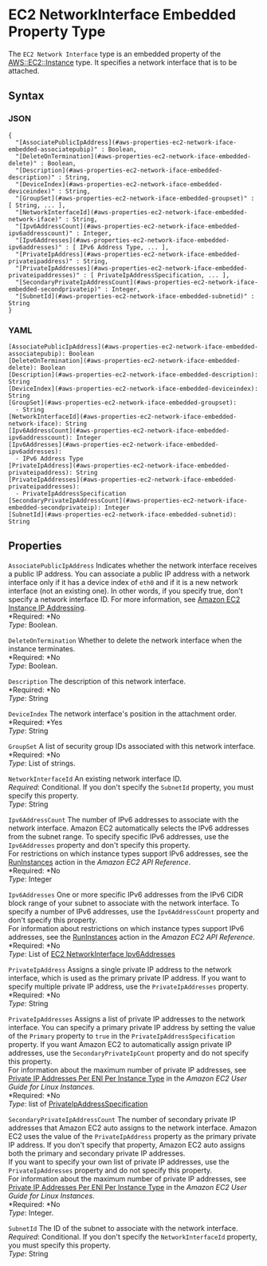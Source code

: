# EC2 NetworkInterface Embedded Property Type<a name="aws-properties-ec2-network-iface-embedded"></a>

The `EC2 Network Interface` type is an embedded property of the [AWS::EC2::Instance](aws-properties-ec2-instance.md) type\. It specifies a network interface that is to be attached\.

## Syntax<a name="w3ab2c21c14d590b5"></a>

### JSON<a name="aws-properties-ec2-network-iface-embedded-syntax.json"></a>

```
{
  "[AssociatePublicIpAddress](#aws-properties-ec2-network-iface-embedded-associatepubip)" : Boolean,
  "[DeleteOnTermination](#aws-properties-ec2-network-iface-embedded-delete)" : Boolean,
  "[Description](#aws-properties-ec2-network-iface-embedded-description)" : String,
  "[DeviceIndex](#aws-properties-ec2-network-iface-embedded-deviceindex)" : String,
  "[GroupSet](#aws-properties-ec2-network-iface-embedded-groupset)" : [ String, ... ],
  "[NetworkInterfaceId](#aws-properties-ec2-network-iface-embedded-network-iface)" : String,
  "[Ipv6AddressCount](#aws-properties-ec2-network-iface-embedded-ipv6addresscount)" : Integer,
  "[Ipv6Addresses](#aws-properties-ec2-network-iface-embedded-ipv6addresses)" : [ IPv6 Address Type, ... ],
  "[PrivateIpAddress](#aws-properties-ec2-network-iface-embedded-privateipaddress)" : String,
  "[PrivateIpAddresses](#aws-properties-ec2-network-iface-embedded-privateipaddresses)" : [ PrivateIpAddressSpecification, ... ],
  "[SecondaryPrivateIpAddressCount](#aws-properties-ec2-network-iface-embedded-secondprivateip)" : Integer,
  "[SubnetId](#aws-properties-ec2-network-iface-embedded-subnetid)" : String
}
```

### YAML<a name="aws-properties-ec2-network-iface-embedded-syntax.yaml"></a>

```
[AssociatePublicIpAddress](#aws-properties-ec2-network-iface-embedded-associatepubip): Boolean
[DeleteOnTermination](#aws-properties-ec2-network-iface-embedded-delete): Boolean
[Description](#aws-properties-ec2-network-iface-embedded-description): String
[DeviceIndex](#aws-properties-ec2-network-iface-embedded-deviceindex): String
[GroupSet](#aws-properties-ec2-network-iface-embedded-groupset):
  - String
[NetworkInterfaceId](#aws-properties-ec2-network-iface-embedded-network-iface): String
[Ipv6AddressCount](#aws-properties-ec2-network-iface-embedded-ipv6addresscount): Integer
[Ipv6Addresses](#aws-properties-ec2-network-iface-embedded-ipv6addresses):
  - IPv6 Address Type
[PrivateIpAddress](#aws-properties-ec2-network-iface-embedded-privateipaddress): String
[PrivateIpAddresses](#aws-properties-ec2-network-iface-embedded-privateipaddresses):
  - PrivateIpAddressSpecification
[SecondaryPrivateIpAddressCount](#aws-properties-ec2-network-iface-embedded-secondprivateip): Integer
[SubnetId](#aws-properties-ec2-network-iface-embedded-subnetid): String
```

## Properties<a name="w3ab2c21c14d590b7"></a>

`AssociatePublicIpAddress`  <a name="aws-properties-ec2-network-iface-embedded-associatepubip"></a>
Indicates whether the network interface receives a public IP address\. You can associate a public IP address with a network interface only if it has a device index of `eth0` and if it is a new network interface \(not an existing one\)\. In other words, if you specify true, don't specify a network interface ID\. For more information, see [Amazon EC2 Instance IP Addressing](http://docs.aws.amazon.com/AWSEC2/latest/UserGuide/using-instance-addressing.html)\.  
*Required: *No  
*Type*: Boolean\.

`DeleteOnTermination`  <a name="aws-properties-ec2-network-iface-embedded-delete"></a>
Whether to delete the network interface when the instance terminates\.  
*Required: *No  
*Type*: Boolean\.

`Description`  <a name="aws-properties-ec2-network-iface-embedded-description"></a>
The description of this network interface\.  
*Required: *No  
*Type*: String

`DeviceIndex`  <a name="aws-properties-ec2-network-iface-embedded-deviceindex"></a>
The network interface's position in the attachment order\.  
*Required: *Yes  
*Type*: String

`GroupSet`  <a name="aws-properties-ec2-network-iface-embedded-groupset"></a>
A list of security group IDs associated with this network interface\.  
*Required: *No  
*Type*: List of strings\.

`NetworkInterfaceId`  <a name="aws-properties-ec2-network-iface-embedded-network-iface"></a>
An existing network interface ID\.  
*Required*: Conditional\. If you don't specify the `SubnetId` property, you must specify this property\.  
*Type*: String

`Ipv6AddressCount`  <a name="aws-properties-ec2-network-iface-embedded-ipv6addresscount"></a>
The number of IPv6 addresses to associate with the network interface\. Amazon EC2 automatically selects the IPv6 addresses from the subnet range\. To specify specific IPv6 addresses, use the `Ipv6Addresses` property and don't specify this property\.  
For restrictions on which instance types support IPv6 addresses, see the [RunInstances](http://docs.aws.amazon.com/AWSEC2/latest/APIReference/ApiReference-query-RunInstances.html) action in the *Amazon EC2 API Reference*\.  
*Required: *No  
*Type*: Integer

`Ipv6Addresses`  <a name="aws-properties-ec2-network-iface-embedded-ipv6addresses"></a>
One or more specific IPv6 addresses from the IPv6 CIDR block range of your subnet to associate with the network interface\. To specify a number of IPv6 addresses, use the `Ipv6AddressCount` property and don't specify this property\.  
For information about restrictions on which instance types support IPv6 addresses, see the [RunInstances](http://docs.aws.amazon.com/AWSEC2/latest/APIReference/ApiReference-query-RunInstances.html) action in the *Amazon EC2 API Reference*\.  
*Required: *No  
*Type*: List of [EC2 NetworkInterface Ipv6Addresses](aws-properties-ec2-networkinterface-ipv6addresses.md)

`PrivateIpAddress`  <a name="aws-properties-ec2-network-iface-embedded-privateipaddress"></a>
Assigns a single private IP address to the network interface, which is used as the primary private IP address\. If you want to specify multiple private IP address, use the `PrivateIpAddresses` property\.  
*Required: *No  
*Type*: String

`PrivateIpAddresses`  <a name="aws-properties-ec2-network-iface-embedded-privateipaddresses"></a>
Assigns a list of private IP addresses to the network interface\. You can specify a primary private IP address by setting the value of the `Primary` property to `true` in the `PrivateIpAddressSpecification` property\. If you want Amazon EC2 to automatically assign private IP addresses, use the `SecondaryPrivateIpCount` property and do not specify this property\.  
For information about the maximum number of private IP addresses, see [Private IP Addresses Per ENI Per Instance Type](http://docs.aws.amazon.com/AWSEC2/latest/UserGuide/instance-types.html#AvailableIpPerENI) in the *Amazon EC2 User Guide for Linux Instances*\.  
*Required: *No  
*Type*: list of [PrivateIpAddressSpecification](aws-properties-ec2-network-interface-privateipspec.md)

`SecondaryPrivateIpAddressCount`  <a name="aws-properties-ec2-network-iface-embedded-secondprivateip"></a>
The number of secondary private IP addresses that Amazon EC2 auto assigns to the network interface\. Amazon EC2 uses the value of the `PrivateIpAddress` property as the primary private IP address\. If you don't specify that property, Amazon EC2 auto assigns both the primary and secondary private IP addresses\.  
If you want to specify your own list of private IP addresses, use the `PrivateIpAddresses` property and do not specify this property\.  
For information about the maximum number of private IP addresses, see [Private IP Addresses Per ENI Per Instance Type](http://docs.aws.amazon.com/AWSEC2/latest/UserGuide/instance-types.html#AvailableIpPerENI) in the *Amazon EC2 User Guide for Linux Instances*\.  
*Required: *No  
*Type*: Integer\.

`SubnetId`  <a name="aws-properties-ec2-network-iface-embedded-subnetid"></a>
The ID of the subnet to associate with the network interface\.  
*Required*: Conditional\. If you don't specify the `NetworkInterfaceId` property, you must specify this property\.  
*Type*: String